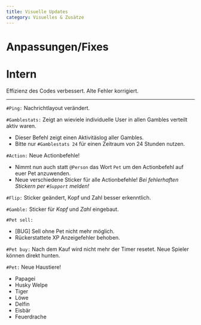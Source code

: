 ```yaml
---
title: Visuelle Updates
category: Visuelles & Zusätze
---
```


# Anpassungen/Fixes

# Intern

Effizienz des Codes verbessert. Alte Fehler korrigiert.

---

`#Ping:` Nachrichtlayout verändert.

`#Gamblestats:` Zeigt an wieviele individuelle User in allen Gambles verteilt aktiv waren.
- Dieser Befehl zeigt einen Aktivitäslog aller Gambles.
- Bitte nur `#Gamblestats 24` für einen Zeitraum von 24 Stunden nutzen.

`#Action:` Neue Actionbefehle!
- Nimmt nun auch statt `@Person` das Wort `Pet` um den Actionbefehl auf euer Pet anzuwenden.
- Neue verschiedene Sticker für alle Actionbefehle! *Bei fehlerhaften Stickern per `#Support` melden!*

`#Flip:` Sticker geändert, Kopf und Zahl besser erkenntlich.

`#Gamble:` Sticker für *Kopf* und *Zahl* eingebaut.

`#Pet sell:`
- [BUG] Sell ohne Pet nicht mehr möglich.
- Rückerstattete XP Anzeigefehler behoben.

`#Pet buy:` Nach dem Kauf wird nicht mehr der Timer resetet. Neue Spieler können direkt hunten.

`#Pet:` Neue Haustiere!
- Papagei
- Husky Welpe
- Tiger
- Löwe
- Delfin
- Eisbär
- Feuerdrache

